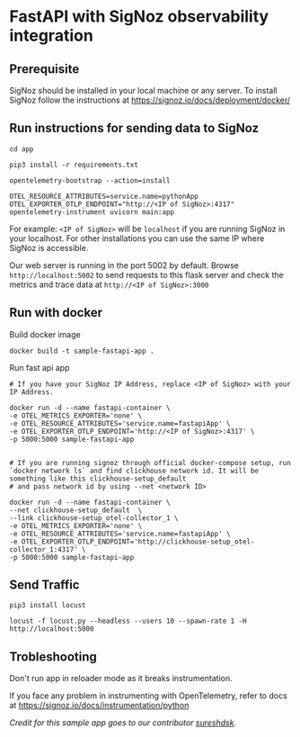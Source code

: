# FastAPI with SigNoz observability integration
## Prerequisite
SigNoz should be installed in your local machine or any server. To install SigNoz follow the instructions at https://signoz.io/docs/deployment/docker/


## Run instructions for sending data to SigNoz

```
cd app
```

```
pip3 install -r requirements.txt
```

```
opentelemetry-bootstrap --action=install
```

```
OTEL_RESOURCE_ATTRIBUTES=service.name=pythonApp OTEL_EXPORTER_OTLP_ENDPOINT="http://<IP of SigNoz>:4317" opentelemetry-instrument uvicorn main:app
```

For example:
`<IP of SigNoz>` will be `localhost` if you are running SigNoz in your localhost. For other installations you can use the same IP where SigNoz is accessible.

Our web server is running in the port 5002 by default. Browse `http://localhost:5002` to send requests to this flask server and check the metrics and trace data at `http://<IP of SigNoz>:3000`


## Run with docker
Build docker image
```
docker build -t sample-fastapi-app .
```

Run fast api app
```
# If you have your SigNoz IP Address, replace <IP of SigNoz> with your IP Address. 

docker run -d --name fastapi-container \
-e OTEL_METRICS_EXPORTER='none' \
-e OTEL_RESOURCE_ATTRIBUTES='service.name=fastapiApp' \
-e OTEL_EXPORTER_OTLP_ENDPOINT='http://<IP of SigNoz>:4317' \
-p 5000:5000 sample-fastapi-app


# If you are running signoz through official docker-compose setup, run `docker network ls` and find clickhouse network id. It will be something like this clickhouse-setup_default 
# and pass network id by using --net <network ID>

docker run -d --name fastapi-container \ 
--net clickhouse-setup_default  \ 
--link clickhouse-setup_otel-collector_1 \
-e OTEL_METRICS_EXPORTER='none' \
-e OTEL_RESOURCE_ATTRIBUTES='service.name=fastapiApp' \
-e OTEL_EXPORTER_OTLP_ENDPOINT='http://clickhouse-setup_otel-collector_1:4317' \
-p 5000:5000 sample-fastapi-app

```


## Send Traffic 
```
pip3 install locust
```

```
locust -f locust.py --headless --users 10 --spawn-rate 1 -H http://localhost:5000
```


## Trobleshooting
Don't run app in reloader mode as it breaks instrumentation.

If you face any problem in instrumenting with OpenTelemetry, refer to docs at 
https://signoz.io/docs/instrumentation/python


_Credit for this sample app goes to our contributor [sureshdsk](https://github.com/sureshdsk)._
